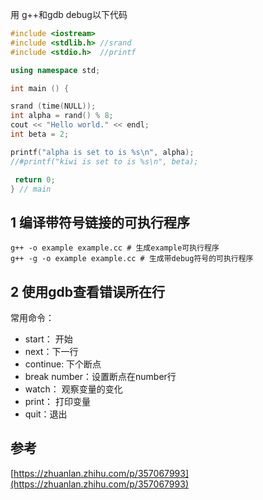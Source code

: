 用 g++和gdb debug以下代码

```c++
#include <iostream>
#include <stdlib.h> //srand
#include <stdio.h>  //printf

using namespace std;

int main () {

srand (time(NULL));
int alpha = rand() % 8;
cout << "Hello world." << endl;
int beta = 2;

printf("alpha is set to is %s\n", alpha);
//#printf("kiwi is set to is %s\n", beta);

 return 0;
} // main

```

## 1 编译带符号链接的可执行程序

```shell
g++ -o example example.cc # 生成example可执行程序
g++ -g -o example example.cc # 生成带debug符号的可执行程序
```

## 2 使用gdb查看错误所在行

常用命令：
  - start： 开始
  - next：下一行
  - continue: 下个断点
  - break number：设置断点在number行
  - watch： 观察变量的变化
  - print： 打印变量
  - quit：退出


## 参考

[https://zhuanlan.zhihu.com/p/357067993](https://zhuanlan.zhihu.com/p/357067993)
